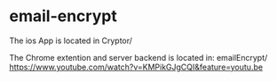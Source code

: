 # email-encrypt

The ios App is located in Cryptor/


The Chrome extention and server backend is located in: emailEncrypt/
https://www.youtube.com/watch?v=KMPikGJgCQI&feature=youtu.be
